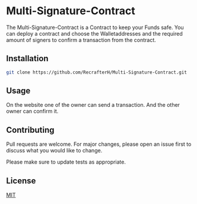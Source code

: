 # Multi-Signature-Contract


The Multi-Signature-Contract is a Contract to keep your Funds safe. You can deploy a contract and choose the Walletaddresses and the required amount of signers to confirm a transaction from the contract.


## Installation

```bash
git clone https://github.com/RecrafterH/Multi-Signature-Contract.git
```

## Usage

On the website one of the owner can send a transaction. And the other owner can confirm it.

## Contributing

Pull requests are welcome. For major changes, please open an issue first
to discuss what you would like to change.

Please make sure to update tests as appropriate.

## License

[MIT](https://choosealicense.com/licenses/mit/)
